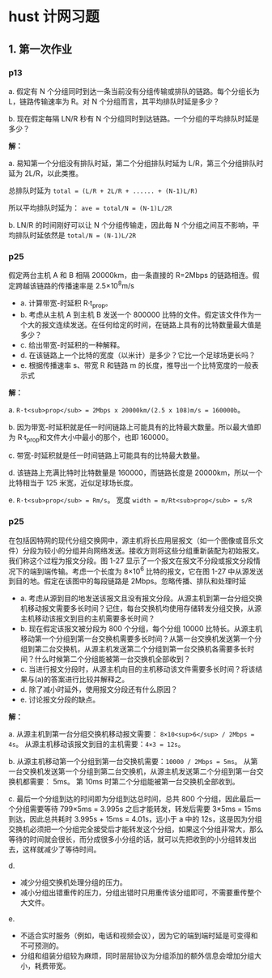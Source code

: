 # hust 计网习题

## 1. 第一次作业

### p13

a. 假定有 N 个分组同时到达一条当前没有分组传输或排队的链路。每个分组长为 L，链路传输速率为 R。对 N 个分组而言，其平均排队时延是多少？

b. 现在假定每隔 LN/R 秒有 N 个分组同时到达链路。一个分组的平均排队时延是多少？

**解：**

a. 易知第一个分组没有排队时延，第二个分组排队时延为 L/R，第三个分组排队时延为 2L/R，以此类推。

总排队时延为 `total = (L/R + 2L/R + ...... + (N-1)L/R)`

所以平均排队时延为： `ave = total/N = (N-1)L/2R`

b. LN/R 的时间刚好可以让 N 个分组传输走，因此每 N 个分组之间互不影响，平均排队时延依然是 `total/N = (N-1)L/2R`

### p25

假定两台主机 A 和 B 相隔 20000km，由一条直接的 R=2Mbps 的链路相连。假定跨越该链路的传播速率是 2.5×10<sup>8</sup>m/s

- a. 计算带宽-时延积 R·t<sub>prop</sub>。
- b. 考虑从主机 A 到主机 B 发送一个 800000 比特的文件。假定该文件作为一个大的报文连续发送。在任何给定的时间，在链路上具有的比特数量最大值是多少？
- c. 给出带宽-时延积的一种解释。
- d. 在该链路上一个比特的宽度（以米计）是多少？它比一个足球场更长吗？
- e. 根据传播速率 s、带宽 R 和链路 m 的长度，推导出一个比特宽度的一般表示式

**解：**

a. `R·t<sub>prop</sub> = 2Mbps x 20000km/(2.5 x 108)m/s = 160000b`。

b. 因为带宽-时延积就是任一时间链路上可能具有的比特最大数量。所以最大值即为 R·t<sub>prop</sub>和文件大小中最小的那个，也即 160000。

c. 带宽-时延积就是任一时间链路上可能具有的比特最大数量。

d. 该链路上充满比特时比特数量是 160000，而链路长度是 20000km，所以一个比特相当于 125 米宽，近似足球场长度。

e. `R·t<sub>prop</sub> = Rm/s`。
宽度 `width = m/Rt<sub>prop</sub> = s/R`

### p25

在包括因特网的现代分组交换网中，源主机将长应用层报文（如一个图像或音乐文件）分段为较小的分组并向网络发送。接收方则将这些分组重新装配为初始报文。我们称这个过程为报文分段。图 1-27 显示了一个报文在报文不分段或报文分段情况下的端到端传输。考虑一个长度为 8×10<sup>6</sup> 比特的报文，它在图 1-27 中从源发送到目的地。假定在该图中的每段链路是 2Mbps。忽略传播、排队和处理时延

- a. 考虑从源到目的地发送该报文且没有报文分段。从源主机到第一台分组交换机移动报文需要多长时间？记住，每台交换机均使用存储转发分组交换，从源主机移动该报文到目的主机需要多长时间？
- b. 现在假定该报文被分段为 800 个分组，每个分组 10000 比特长。从源主机移动第一个分组到第一台交换机需要多长时间？从第一台交换机发送第一个分组到第二台交换机，从源主机发送第二个分组到第一台交换机各需要多长时间？什么时候第二个分组能被第一台交换机全部收到？
- c. 当进行报文分段时，从源主机向目的主机移动该文件需要多长时间？将该结果与(a)的答案进行比较并解释之。
- d. 除了减小时延外，使用报文分段还有什么原因？
- e. 讨论报文分段的缺点。

**解：**

a. 从源主机到第一台分组交换机移动报文需要： `8×10<sup>6</sup> / 2Mbps = 4s`。
从源主机移动该报文到目的主机需要：`4×3 = 12s`。

b. 从源主机移动第一个分组到第一台交换机需要：`10000 / 2Mbps = 5ms`。
从第一台交换机发送第一个分组到第二台交换机，从源主机发送第二个分组到第一台交换机都需要： 5ms。
第 10ms 时第二个分组能被第一台交换机全部收到。

c. 最后一个分组到达的时间即为分组到达总时间，总共 800 个分组，因此最后一个分组需要等待 799×5ms = 3.995s 之后才能转发，转发后需要 3×5ms = 15ms 到达，因此总共耗时 3.995s + 15ms = 4.01s，远小于 a 中的 12s，这是因为分组交换机必须把一个分组完全接受后才能转发这个分组，如果这个分组非常大，那么等待的时间就会很长，而分成很多小分组的话，就可以先把收到的小分组转发出去，这样就减少了等待时间。

d.

- 减少分组交换机处理分组的压力。
- 减小分组出错重传的压力，分组出错时只用重传该分组即可，不需要重传整个大文件。

e.

- 不适合实时服务（例如，电话和视频会议），因为它的端到端时延是可变得和不可预测的。
- 分组和组装分组较为麻烦，同时层层协议为分组添加的额外信息会增加分组大小，耗费带宽。

<Vssue />
